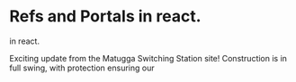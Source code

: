 # Refs and Portals in react.

 in react.

Exciting update from the Matugga Switching Station site! Construction is in full swing, with protection ensuring our